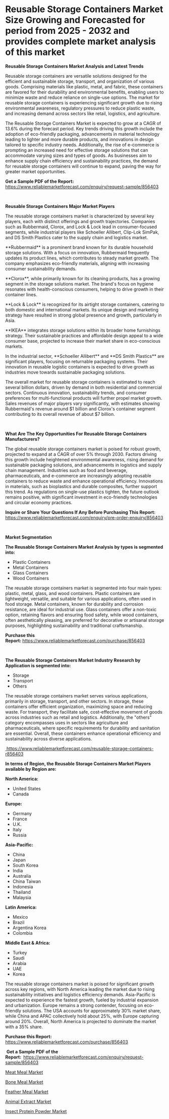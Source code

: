 <p><h1>Reusable Storage Containers Market Size Growing and Forecasted for period from 2025 - 2032 and provides complete market analysis of this market</h1></p><p><strong>Reusable Storage Containers Market Analysis and Latest Trends</strong></p>
<p><p>Reusable storage containers are versatile solutions designed for the efficient and sustainable storage, transport, and organization of various goods. Comprising materials like plastic, metal, and fabric, these containers are favored for their durability and environmental benefits, enabling users to minimize waste and reduce reliance on single-use options. The market for reusable storage containers is experiencing significant growth due to rising environmental awareness, regulatory pressures to reduce plastic waste, and increasing demand across sectors like retail, logistics, and agriculture.</p><p>The Reusable Storage Containers Market is expected to grow at a CAGR of 13.6% during the forecast period. Key trends driving this growth include the adoption of eco-friendly packaging, advancements in material technology leading to lighter and more durable products, and innovations in design tailored to specific industry needs. Additionally, the rise of e-commerce is prompting an increased need for effective storage solutions that can accommodate varying sizes and types of goods. As businesses aim to enhance supply chain efficiency and sustainability practices, the demand for reusable storage containers will continue to expand, paving the way for greater market opportunities.</p></p>
<p><strong>Get a Sample PDF of the Report:&nbsp;</strong> <a href="https://www.reliablemarketforecast.com/enquiry/request-sample/856403?utm_campaign=1832&utm_medium=2&utm_source=Github&utm_content=ia&utm_term=31032025&utm_id=reusable-storage-containers">https://www.reliablemarketforecast.com/enquiry/request-sample/856403</a></p>
<p>&nbsp;</p>
<p><strong>Reusable Storage Containers Major Market Players</strong></p>
<p><p>The reusable storage containers market is characterized by several key players, each with distinct offerings and growth trajectories. Companies such as Rubbermaid, Clorox, and Lock & Lock lead in consumer-focused segments, while industrial players like Schoeller Allibert, Clip-Lok SimPak, and DS Smith Plastics cater to the supply chain and logistics market.</p><p>**Rubbermaid** is a prominent brand known for its durable household storage solutions. With a focus on innovation, Rubbermaid frequently updates its product lines, which contributes to steady market growth. The company emphasizes eco-friendly materials, aligning with increasing consumer sustainability demands.</p><p>**Clorox**, while primarily known for its cleaning products, has a growing segment in the storage solutions market. The brand's focus on hygiene resonates with health-conscious consumers, helping to drive growth in their container lines.</p><p>**Lock & Lock** is recognized for its airtight storage containers, catering to both domestic and international markets. Its unique design and marketing strategy have resulted in strong global presence and growth, particularly in Asia.</p><p>**IKEA** integrates storage solutions within its broader home furnishings strategy. Their sustainable practices and affordable design appeal to a wide consumer base, projected to increase their market share in eco-conscious markets.</p><p>In the industrial sector, **Schoeller Allibert** and **DS Smith Plastics** are significant players, focusing on returnable packaging systems. Their innovation in reusable logistic containers is expected to drive growth as industries move towards sustainable packaging solutions.</p><p>The overall market for reusable storage containers is estimated to reach several billion dollars, driven by demand in both residential and commercial sectors. Continuous innovation, sustainability trends, and consumer preferences for multi-functional products will further propel market growth. Sales revenues of major players vary significantly, with estimates showing Rubbermaid's revenue around $1 billion and Clorox's container segment contributing to its overall revenue of about $7 billion.</p></p>
<p>&nbsp;</p>
<p><strong>What Are The Key Opportunities For Reusable Storage Containers Manufacturers?</strong></p>
<p><p>The global reusable storage containers market is poised for robust growth, projected to expand at a CAGR of over 5% through 2030. Factors driving this growth include heightened environmental awareness, rising demand for sustainable packaging solutions, and advancements in logistics and supply chain management. Industries such as food and beverage, pharmaceuticals, and e-commerce are increasingly adopting reusable containers to reduce waste and enhance operational efficiency. Innovations in materials, such as bioplastics and durable composites, further support this trend. As regulations on single-use plastics tighten, the future outlook remains positive, with significant investment in eco-friendly technologies and circular economy practices.</p></p>
<p><strong>Inquire or Share Your Questions If Any Before Purchasing This Report:</strong> <a href="https://www.reliablemarketforecast.com/enquiry/pre-order-enquiry/856403?utm_campaign=1832&utm_medium=2&utm_source=Github&utm_content=ia&utm_term=31032025&utm_id=reusable-storage-containers">https://www.reliablemarketforecast.com/enquiry/pre-order-enquiry/856403</a></p>
<p>&nbsp;</p>
<p><strong>Market Segmentation</strong></p>
<p><strong>The Reusable Storage Containers Market Analysis by types is segmented into:</strong></p>
<p><ul><li>Plastic Containers</li><li>Metal Containers</li><li>Glass Containers</li><li>Wood Containers</li></ul></p>
<p><p>The reusable storage containers market is segmented into four main types: plastic, metal, glass, and wood containers. Plastic containers are lightweight, versatile, and suitable for various applications, often used in food storage. Metal containers, known for durability and corrosion resistance, are ideal for industrial use. Glass containers offer a non-toxic option, retaining flavors and ensuring food safety, while wood containers, often aesthetically pleasing, are preferred for decorative or artisanal storage purposes, highlighting sustainability and traditional craftsmanship.</p></p>
<p><strong>Purchase this Report:&nbsp;</strong><a href="https://www.reliablemarketforecast.com/purchase/856403?utm_campaign=1832&utm_medium=2&utm_source=Github&utm_content=ia&utm_term=31032025&utm_id=reusable-storage-containers">https://www.reliablemarketforecast.com/purchase/856403</a></p>
<p>&nbsp;</p>
<p><strong>The Reusable Storage Containers Market Industry Research by Application is segmented into:</strong></p>
<p><ul><li>Storage</li><li>Transport</li><li>Others</li></ul></p>
<p><p>The reusable storage containers market serves various applications, primarily in storage, transport, and other sectors. In storage, these containers offer efficient organization, maximizing space and reducing waste. For transport, they facilitate safe, cost-effective movement of goods across industries such as retail and logistics. Additionally, the "others" category encompasses uses in sectors like agriculture and pharmaceuticals, where specific requirements for durability and sanitation are essential. Overall, these containers enhance operational efficiency and sustainability across diverse applications.</p></p>
<p><a href="https://www.reliablemarketforecast.com/reusable-storage-containers-r856403?utm_campaign=1832&utm_medium=2&utm_source=Github&utm_content=ia&utm_term=31032025&utm_id=reusable-storage-containers">&nbsp;https://www.reliablemarketforecast.com/reusable-storage-containers-r856403</a></p>
<p><strong>In terms of Region, the Reusable Storage Containers Market Players available by Region are:</strong></p>
<p>
    <p> <strong> North America: </strong>
        <ul>
            <li>United States</li>
            <li>Canada</li>
        </ul>
        </p> 
    <p> <strong> Europe: </strong>
        <ul>
            <li>Germany</li>
            <li>France</li>
            <li>U.K.</li>
            <li>Italy</li>
            <li>Russia</li>
        </ul>
        </p> 
    <p> <strong> Asia-Pacific: </strong>
        <ul>
            <li>China</li>
            <li>Japan</li>
            <li>South Korea</li>
            <li>India</li>
            <li>Australia</li>
            <li>China Taiwan</li>
            <li>Indonesia</li>
            <li>Thailand</li>
            <li>Malaysia</li>
        </ul>
        </p> 
    <p> <strong> Latin America: </strong>
        <ul>
            <li>Mexico</li>
            <li>Brazil</li>
            <li>Argentina Korea</li>
            <li>Colombia</li>
        </ul>
        </p> 
    <p> <strong> Middle East & Africa: </strong>
        <ul>
            <li>Turkey</li>
            <li>Saudi</li>
            <li>Arabia</li>
            <li>UAE</li>
            <li>Korea</li>
        </ul>
    </p>
    </p>
<p><p>The reusable storage containers market is poised for significant growth across key regions, with North America leading the market due to rising sustainability initiatives and logistics efficiency demands. Asia-Pacific is expected to experience the fastest growth, fueled by industrial expansion and urbanization. Europe remains a strong contender, focusing on eco-friendly solutions. The USA accounts for approximately 30% market share, while China and APAC collectively hold about 25%, with Europe capturing around 20%. Overall, North America is projected to dominate the market with a 35% share.</p></p>
<p><strong>Purchase this Report: </strong><a href="https://www.reliablemarketforecast.com/purchase/856403?utm_campaign=1832&utm_medium=2&utm_source=Github&utm_content=ia&utm_term=31032025&utm_id=reusable-storage-containers">https://www.reliablemarketforecast.com/purchase/856403</a></p>
<p>&nbsp;<strong>Get a Sample PDF of the Report:&nbsp;&nbsp;</strong><a href="https://www.reliablemarketforecast.com/enquiry/request-sample/856403?utm_campaign=1832&utm_medium=2&utm_source=Github&utm_content=ia&utm_term=31032025&utm_id=reusable-storage-containers">https://www.reliablemarketforecast.com/enquiry/request-sample/856403</a></p>
<p><strong></strong></p>
<p><p><a href="https://github.com/orlinvisonju/Market-Research-Report-List-1/blob/main/meat-meal-market.md?utm_campaign=1832&utm_medium=2&utm_source=Github&utm_content=ia&utm_term=31032025&utm_id=reusable-storage-containers">Meat Meal Market</a></p><p><a href="https://github.com/wiltsdeenyuw/Market-Research-Report-List-1/blob/main/bone-meal-market.md?utm_campaign=1832&utm_medium=2&utm_source=Github&utm_content=ia&utm_term=31032025&utm_id=reusable-storage-containers">Bone Meal Market</a></p><p><a href="https://github.com/nsmifidget3/Market-Research-Report-List-1/blob/main/feather-meal-market.md?utm_campaign=1832&utm_medium=2&utm_source=Github&utm_content=ia&utm_term=31032025&utm_id=reusable-storage-containers">Feather Meal Market</a></p><p><a href="https://github.com/bozzoquishmd/Market-Research-Report-List-1/blob/main/animal-extract-market.md?utm_campaign=1832&utm_medium=2&utm_source=Github&utm_content=ia&utm_term=31032025&utm_id=reusable-storage-containers">Animal Extract Market</a></p><p><a href="https://github.com/fabrehugessf/Market-Research-Report-List-1/blob/main/insect-protein-powder-market.md?utm_campaign=1832&utm_medium=2&utm_source=Github&utm_content=ia&utm_term=31032025&utm_id=reusable-storage-containers">Insect Protein Powder Market</a></p></p>
